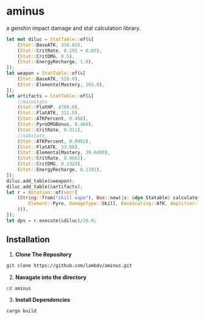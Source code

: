 # aminus
a genshin impact damage and stat calculation library.

```rust
let mut diluc = StatTable::of(&[
    (Stat::BaseATK, 334.85),
    (Stat::CritRate, 0.192 + 0.05),
    (Stat::CritDMG, 0.5),
    (Stat::EnergyRecharge, 1.0),
]);
let weapon = StatTable::of(&[
    (Stat::BaseATK, 510.0),
    (Stat::ElementalMastery, 165.0),
]);
let artifacts = StatTable::of(&[
    //mainstats
    (Stat::FlatHP, 4780.0),
    (Stat::FlatATK, 311.0),
    (Stat::ATKPercent, 0.466),
    (Stat::PyroDMGBonus, 0.466),
    (Stat::CritRate, 0.311),
    //substats
    (Stat::ATKPercent, 0.0992),
    (Stat::FlatATK, 33.08),
    (Stat::ElementalMastery, 39.6400),
    (Stat::CritRate, 0.0662),
    (Stat::CritDMG, 0.1324),
    (Stat::EnergyRecharge, 0.1102),
]);
diluc.add_table(&weapon);
diluc.add_table(&artifacts);
let r = Rotation::of(vec![
    (String::from("skill vape"), Box::new(|s: &dyn Statable| calculate_damage(
        Element::Pyro, DamageType::Skill, BaseScaling::ATK, Amplifier::None, 1.0, 1.0, s, None  
    ))),
]);
let dps = r.execute(&diluc)/20.0;
```

## Installation
 1. **Clone The Repository**
   ```bash
   git clone https://github.com/lambdv/aminus.git 
   ```
 2. **Navagate into the directory**
  ```bash
  cd aminus
  ```
 3. **Install Dependencies**
```
cargo build
```



